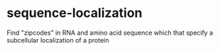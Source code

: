 # sequence-localization
Find "zipcodes" in RNA and amino acid sequence which that specify a subcellular localization of a protein
